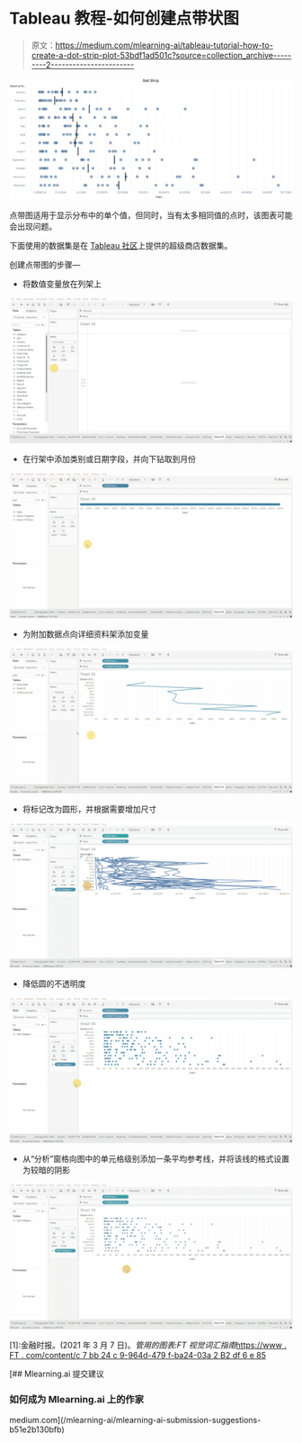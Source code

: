 # Tableau 教程-如何创建点带状图

> 原文：<https://medium.com/mlearning-ai/tableau-tutorial-how-to-create-a-dot-strip-plot-53bdf1ad501c?source=collection_archive---------2----------------------->

![](img/fee88199d5fb66a45869ed0def2758da.png)

点带图适用于显示分布中的单个值，但同时，当有太多相同值的点时，该图表可能会出现问题。

下面使用的数据集是在 [Tableau 社区](https://community.tableau.com/s/question/0D54T00000CWeX8SAL/sample-superstore-sales-excelxls)上提供的超级商店数据集。

创建点带图的步骤—

*   将数值变量放在列架上

![](img/e9a569b2d1eb12fc8f9df8f3699f948a.png)

*   在行架中添加类别或日期字段，并向下钻取到月份

![](img/21d1e594b77b4938c9259c5c5511cbc7.png)

*   为附加数据点向详细资料架添加变量

![](img/05fb26c4e5ac2cc1271288f7ba887522.png)

*   将标记改为圆形，并根据需要增加尺寸

![](img/8837488e3c5d0fccf4e89c377540b7bd.png)

*   降低圆的不透明度

![](img/73dc42710d6d15a80e8f945b7904e7ff.png)

*   从“分析”窗格向图中的单元格级别添加一条平均参考线，并将该线的格式设置为较暗的阴影

![](img/1ac8a2188cfa20d2c231526ea0609059.png)

[1]:金融时报。(2021 年 3 月 7 日)。*管用的图表:FT 视觉词汇指南*[https://www . FT . com/content/c 7 bb 24 c 9-964d-479 f-ba24-03a 2 B2 df 6 e 85](https://www.ft.com/content/c7bb24c9-964d-479f-ba24-03a2b2df6e85)

[](/mlearning-ai/mlearning-ai-submission-suggestions-b51e2b130bfb) [## Mlearning.ai 提交建议

### 如何成为 Mlearning.ai 上的作家

medium.com](/mlearning-ai/mlearning-ai-submission-suggestions-b51e2b130bfb)